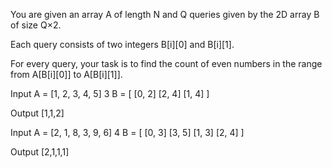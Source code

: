 You are given an array A of length N and Q queries given by the 2D array B of size Q×2.

Each query consists of two integers B[i][0] and B[i][1].

For every query, your task is to find the count of even numbers in the range from A[B[i][0]] to A[B[i][1]].

Input
A = [1, 2, 3, 4, 5]
3
B = [   [0, 2] 
        [2, 4]
        [1, 4]   ]

Output
[1,1,2]

Input
A = [2, 1, 8, 3, 9, 6]
4
B = [   [0, 3]
        [3, 5]
        [1, 3]
        [2, 4]    ]

Output
[2,1,1,1]
